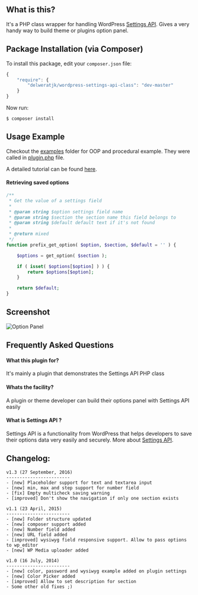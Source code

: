 What is this?
---------------

It's a PHP class wrapper for handling WordPress [Settings API](http://codex.wordpress.org/Settings_API). Gives a very handy way to build theme or plugins option panel.


## Package Installation (via Composer)

To install this package, edit your `composer.json` file:

```js
{
    "require": {
        "delweratjk/wordpress-settings-api-class": "dev-master"
    }
}
```

Now run:

`$ composer install`

Usage Example
---------------

Checkout the [examples](https://github.com/delweratjk/wordpress-settings-api-class/tree/master/example) folder for OOP and procedural example. They were called in [plugin.php](https://github.com/delweratjk/wordpress-settings-api-class/blob/master/plugin.php) file.

A detailed tutorial can be found [here](#).

#### Retrieving saved options

```php
/**
 * Get the value of a settings field
 *
 * @param string $option settings field name
 * @param string $section the section name this field belongs to
 * @param string $default default text if it's not found
 *
 * @return mixed
 */
function prefix_get_option( $option, $section, $default = '' ) {

    $options = get_option( $section );

    if ( isset( $options[$option] ) ) {
        return $options[$option];
    }

    return $default;
}
```

Screenshot
----------------------

![Option Panel](https://github.com/delweratjk/wordpress-settings-api-class/raw/master/screenshot-1.png "The options panel build on the fly using the PHP Class")



Frequently Asked Questions
---------------

#### What this plugin for?

It's mainly a plugin that demonstrates the Settings API PHP class

#### Whats the facility?

A plugin or theme developer can build their options panel with Settings API easily

#### What is Settings API ?

Settings API is a functionality from WordPress that helps developers to save their options data very easily and securely.
More about [Settings API](http://codex.wordpress.org/Settings_API).


Changelog:
----------------------
```
v1.3 (27 September, 2016)
------------------------
- [new] Placeholder support for text and textarea input
- [new] min, max and step support for number field
- [fix] Empty multicheck saving warning
- [improved] Don't show the navigation if only one section exists

v1.1 (23 April, 2015)
------------------------
- [new] Folder structure updated
- [new] composer support added
- [new] Number field added
- [new] URL field added
- [improved] wysiwyg field responsive support. Allow to pass options to wp_editor
- [new] WP Media uploader added

v1.0 (16 July, 2014)
------------------------
- [new] color, password and wysiwyg example added on plugin settings
- [new] Color Picker added
- [improved] Allow to set description for section
- Some other old fixes ;)
```